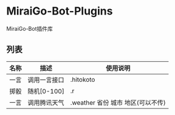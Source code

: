 # MiraiGo-Bot-Plugins
MiraiGo-Bot插件库
## 列表

名称|描述|使用说明
-|-|-
一言|调用一言接口|.hitokoto
掷骰|随机[0-100]|.r
一言|调用腾讯天气|.weather 省份 城市 地区(可以不传)
